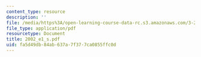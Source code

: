 ```yaml
---
content_type: resource
description: ''
file: /media/https%3A/open-learning-course-data-rc.s3.amazonaws.com/3-20-materials-at-equilibrium-sma-5111-fall-2003/fa5d49db84ab637a7f377ca0855ffc0d_2002_e1_s.pdf
file_type: application/pdf
resourcetype: Document
title: 2002_e1_s.pdf
uid: fa5d49db-84ab-637a-7f37-7ca0855ffc0d
---
```

